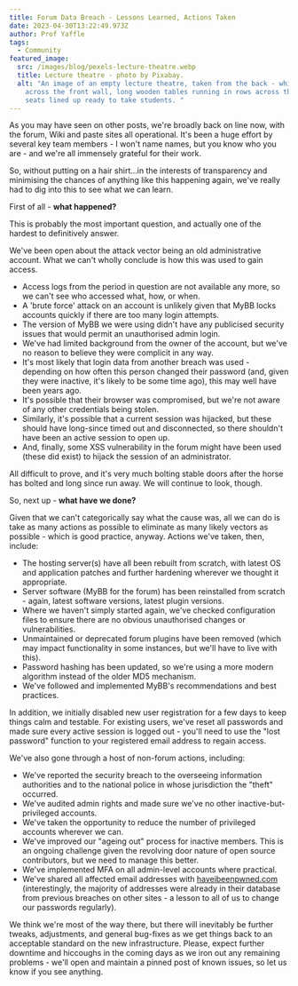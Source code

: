 ```yaml
---
title: Forum Data Breach - Lessons Learned, Actions Taken
date: 2023-04-30T13:22:49.973Z
author: Prof Yaffle
tags:
  - Community
featured_image:
  src: /images/blog/pexels-lecture-theatre.webp
  title: Lecture theatre - photo by Pixabay.
  alt: "An image of an empty lecture theatre, taken from the back - whiteboards
    across the front wall, long wooden tables running in rows across the room,
    seats lined up ready to take students. "
---
```

As you may have seen on other posts, we're broadly back on line now, with the forum, Wiki and paste sites all operational. It's been a huge effort by several key team members - I won't name names, but you know who you are - and we're all immensely grateful for their work.

So, without putting on a hair shirt...in the interests of transparency and minimising the chances of anything like this happening again, we've really had to dig into this to see what we can learn.

First of all - **what happened?**

This is probably the most important question, and actually one of the hardest to definitively answer.

We've been open about the attack vector being an old administrative account. What we can't wholly conclude is how this was used to gain access.

* Access logs from the period in question are not available any more, so we can't see who accessed what, how, or when.
* A 'brute force' attack on an account is unlikely given that MyBB locks accounts quickly if there are too many login attempts.
* The version of MyBB we were using didn't have any publicised security issues that would permit an unauthorised admin login.
* We've had limited background from the owner of the account, but we've no reason to believe they were complicit in any way.
* It's most likely that login data from another breach was used - depending on how often this person changed their password (and, given they were inactive, it's likely to be some time ago), this may well have been years ago.
* It's possible that their browser was compromised, but we're not aware of any other credentials being stolen.
* Similarly, it's possible that a current session was hijacked, but these should have long-since timed out and disconnected, so there shouldn't have been an active session to open up.
* And, finally, some XSS vulnerability in the forum might have been used (these did exist) to hijack the session of an administrator.

All difficult to prove, and it's very much bolting stable doors after the horse has bolted and long since run away. We will continue to look, though.

So, next up - **what have we done?**

Given that we can't categorically say what the cause was, all we can do is take as many actions as possible to eliminate as many likely vectors as possible - which is good practice, anyway. Actions we've taken, then, include:

* The hosting server(s) have all been rebuilt from scratch, with latest OS and application patches and further hardening wherever we thought it appropriate.
* Server software (MyBB for the forum) has been reinstalled from scratch - again, latest software versions, latest plugin versions.
* Where we haven't simply started again, we've checked configuration files to ensure there are no obvious unauthorised changes or vulnerabilities.
* Unmaintained or deprecated forum plugins have been removed (which may impact functionality in some instances, but we'll have to live with this).
* Password hashing has been updated, so we're using a more modern algorithm instead of the older MD5 mechanism.
* We've followed and implemented MyBB's recommendations and best practices.

In addition, we initially disabled new user registration for a few days to keep things calm and testable. For existing users, we've reset all passwords and made sure every active session is logged out - you'll need to use the "lost password" function to your registered email address to regain access.

We've also gone through a host of non-forum actions, including:

* We've reported the security breach to the overseeing information authorities and to the national police in whose jurisdiction the "theft" occurred.
* We've audited admin rights and made sure we've no other inactive-but-privileged accounts.
* We've taken the opportunity to reduce the number of privileged accounts wherever we can.
* We've improved our "ageing out" process for inactive members. This is an ongoing challenge given the revolving door nature of open source contributors, but we need to manage this better.
* We've implemented MFA on all admin-level accounts where practical.
* We've shared all affected email addresses with [haveibeenpwned.com](https://haveibeenpwned.com/) (interestingly, the majority of addresses were already in their database from previous breaches on other sites - a lesson to all of us to change our passwords regularly).

We think we're most of the way there, but there will inevitably be further tweaks, adjustments, and general bug-fixes as we get things back to an acceptable standard on the new infrastructure. Please, expect further downtime and hiccoughs in the coming days as we iron out any remaining problems - we'll open and maintain a pinned post of known issues, so let us know if you see anything.